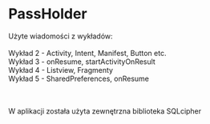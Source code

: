 # PassHolder

Użyte wiadomości z wykładów: 
<br><br>
Wykład 2 - Activity, Intent, Manifest, Button etc. 
<br>
Wykład 3 - onResume, startActivityOnResult
<br>
Wykład 4 - Listview, Fragmenty
<br>
Wykład 5 - SharedPreferences, onResume

<br><br>
W aplikacji została użyta zewnętrzna biblioteka SQLcipher

